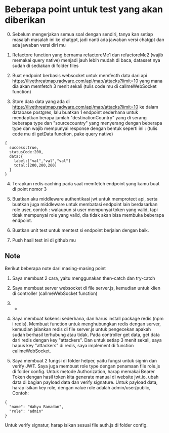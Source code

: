 # Beberapa point untuk test yang akan diberikan

0. Sebelum mengerjakan semua soal dengan sendiri, tanya kan setiap masalah masalah ini ke chatgpt, jadi nanti ada jawaban versi chatgpt dan ada jawaban versi diri mu

1. Refactore function yang bernama refactoreMe1 dan refactoreMe2 (wajib memakai query native) menjadi jauh lebih mudah di baca, datasset nya sudah di sediakan di folder files

2. Buat endpoint berbasis websocket untuk memfecth data dari api https://livethreatmap.radware.com/api/map/attacks?limit=10 yang mana dia akan memfetch 3 menit sekali (tulis code mu di callmeWebSocket function)

3. Store data data yang ada di https://livethreatmap.radware.com/api/map/attacks?limit=10 ke dalam database postgres, lalu buatkan 1 endpoint sederhana untuk mendaptkan berapa jumlah "destinationCountry" yang di serang beberapa type dan "sourcecountry" yang menyerang dengan beberapa type
   dan wajib mempunyai response dengan bentuk seperti ini :
   (tulis code mu di getData function, pake query native)

```
{
  success:true,
  statusCode:200,
  data:{
    label:["val","val","val"]
    total:[200,200,200]
  }
}
```

4. Terapkan redis caching pada saat memfetch endpoint yang kamu buat di point nomor 3

5. Buatkan aku middleware authentikasi jwt untuk memprotect api, serta buatkan juga middleware untuk membatasi endpoint lain berdasarkan role user, contoh :
   walaupun si user mempunyai token yang valid, tapi tidak mempunyai role yang valid, dia tidak akan bisa membuka beberapa endpoint.

6. Buatkan unit test untuk mentest si endpoint berjalan dengan baik.

7. Push hasil test ini di github mu

## Note
Berikut beberapa note dari masing-masing point

1. Saya membuat 2 cara, yaitu menggunakan then-catch dan try-catch

2. Saya membuat server websocket di file server.js, kemudian untuk klien di controller (callmeWebSocket function)

3. -

4. Saya membuat kokensi sederhana, dan harus install package redis (npm i redis). Membuat function untuk menghubungkan redis dengan server, kemudian jalankan redis di file server.js untuk pengecekan apakah sudah berhasil terhubung atau tidak. Pada controller get data, get data dari redis dengan key "attackers". Dan untuk setiap 3 menit sekali, saya hapus key "attackers" di redis, saya implement di function callmeWebSocket.

5. Saya membuat 2 fungsi di folder helper, yaitu fungsi untuk signin dan verify JWT. Saya juga membuat role type dengan penamaan file role.js di folder config. Untuk metode Authorization, harap memakai Bearer Token dengan hasil token kita generate manual di website jwt.io, ubah data di bagian payload data dan verify signature.
Untuk payload data, harap isikan key role, dengan value role adalah admin/user/public, Contoh:
```
{
  "name": "Wahyu Ramadan",
  "role": "admin"
}
```
Untuk verify signatur, harap isikan sesuai file auth.js di folder config.